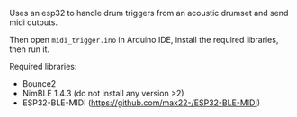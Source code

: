 Uses an esp32 to handle drum triggers from an acoustic drumset and send midi outputs.

Then open `midi_trigger.ino` in Arduino IDE, install the required libraries, then run it.

Required libraries:
- Bounce2
- NimBLE 1.4.3 (do not install any version >2)
- ESP32-BLE-MIDI (https://github.com/max22-/ESP32-BLE-MIDI)
